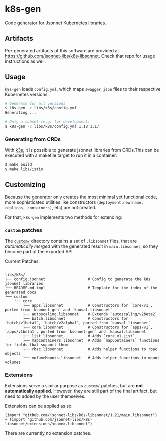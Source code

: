 # k8s-gen

Code generator for Jsonnet Kubernetes libraries.

## Artifacts

Pre-generated artifacts of this software are provided at
https://github.com/jsonnet-libs/k8s-libsonnet. Check that repo for usage
instructions as well.

## Usage

`k8s-gen` loads `config.yml`, which maps `swagger.json` files to their
respective Kubernetes versions.

```bash
# Generate for all versions
$ k8s-gen -c libs/k8s/config.yml
Generating ...

# Only a subset (e.g. for development)
$ k8s-gen -c libs/k8s/config.yml 1.18 1.17
```

### Generating from CRDs

With [k3s](https://k3s.io/), it is possible to generate jsonnet libraries from
CRDs.This can be executed with a makefile target to run it in a container:

```bash
$ make build
$ make libs/istio
```


## Customizing

Because the generator only creates the most minimal yet functional code, more
sophisticated utilities like constructors (`deployment.new(name, replicas,
containers)`, etc) are not created.

For that, `k8s-gen` implements two methods for extending:

### `custom` patches

The [`custom/`](https://github.com/jsonnet-libs/k8s/tree/master/libs/k8s/custom)
directory contains a set of `.libsonnet` files, that are _automatically merged_
with the generated result in `main.libsonnet`, so they become part of the
exported API.

Current Patches:

```

libs/k8s/
├── config.jsonnet                   # Config to generate the k8s jsonnet libraries
├── README.md.tmpl                   # Template for the index of the generated docs
└── custom
    └── core
        ├── apps.libsonnet           # Constructors for `core/v1`, ported from `ksonnet-gen` and `kausal.libsonnet`
        ├── autoscaling.libsonnet    # Extends `autoscaling/v2beta2`
        ├── batch.libsonnet          # Constructors for `batch/v1beta1`, `batch/v2alpha1`, ported from `kausal.libsonnet`
        ├── core.libsonnet           # Constructors for `apps/v1`, `apps/v1beta1`, ported from `ksonnet-gen` and `kausal.libsonnet`
        ├── list.libsonnet           # Adds `core.v1.List`
        ├── mapContainers.libsonnet  # Adds `mapContainers` functions for fields that support them
        ├── rbac.libsonnet           # Adds helper functions to rbac objects
        └── volumeMounts.libsonnet   # Adds helper functions to mount volumes
```

### Extensions

Extensions serve a similar purpose as `custom/` patches, but are **not
automatically applied**. However, they are still part of the final artifact, but
need to added by the user themselves.

Extensions can be applied as so:

```jsonnet
(import "github.com/jsonnet-libs/k8s-libsonnet/1.21/main.libsonnet")
+ (import "github.com/jsonnet-libs/k8s-libsonnet/extensions/<name>.libsonnet")
```

There are currently no extension patches.
